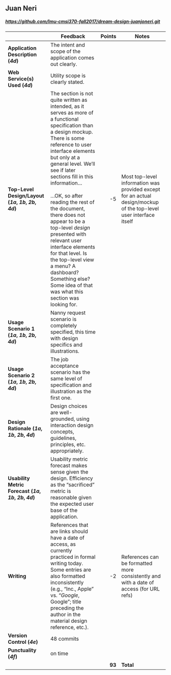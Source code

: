 

## Juan Neri

##### https://github.com/lmu-cmsi370-fall2017/dream-design-juanjoneri.git

| | Feedback | Points | Notes |
| --- | --- | ---: | --- |
| **Application Description (_4d_)** | The intent and scope of the application comes out clearly. |  |  |
| **Web Service(s) Used (_4d_)** | Utility scope is clearly stated. |  |  |
| **Top-Level Design/Layout (_1a_, _1b_, _2b_, _4d_)** | The section is not quite written as intended, as it serves as more of a functional specification than a design mockup. There is some reference to user interface elements but only at a general level. We’ll see if later sections fill in this information…<br><br>…OK, so after reading the rest of the document, there does not appear to be a top-level _design_ presented with relevant user interface elements for that level. Is the top-level view a menu? A dashboard? Something else? Some idea of that was what this section was looking for. | -5 | Most top-level information was provided except for an actual design/mockup of the top-level user interface itself |
| **Usage Scenario 1 (_1a_, _1b_, _2b_, _4d_)** | Nanny request scenario is completely specified, this time with design specifics and illustrations. |  |  |
| **Usage Scenario 2 (_1a_, _1b_, _2b_, _4d_)** | The job acceptance scenario has the same level of specification and illustration as the first one. |  |  |
| **Design Rationale (_1a_, _1b_, _2b_, _4d_)** | Design choices are well-grounded, using interaction design concepts, guidelines, principles, etc. appropriately. |  |  |
| **Usability Metric Forecast (_1a_, _1b_, _2b_, _4d_)** | Usability metric forecast makes sense given the design. Efficiency as the “sacrificed” metric is reasonable given the expected user base of the application. |  |  |
| **Writing** | References that are links should have a date of access, as currently practiced in formal writing today. Some entries are also formatted inconsistently (e.g., “Inc., Apple” vs. “_Google_, Google”; title preceding the author in the material design reference, etc.). | -2 | References can be formatted more consistently and with a date of access (for URL refs) |
| **Version Control (_4e_)** | 48 commits |  |  |
| **Punctuality (_4f_)** | on time |  |  |
|  |  | **93** | **Total** |
